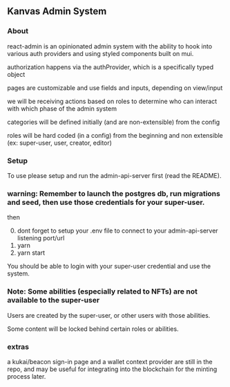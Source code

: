## Kanvas Admin System

### About

react-admin is an opinionated admin system with the ability to hook into various auth providers and using styled components built on mui.

authorization happens via the authProvider, which is a specifically typed object

pages are customizable and use fields and inputs, depending on view/input

we will be receiving actions based on roles to determine who can interact with which phase of the admin system

categories will be defined initially (and are non-extensible) from the config

roles will be hard coded (in a config) from the beginning and non extensible (ex: super-user, user, creator, editor)

### Setup

To use please setup and run the admin-api-server first (read the README).

### warning: Remember to launch the postgres db, run migrations and seed, then use those credentials for your super-user.

then

0. dont forget to setup your .env file to connect to your admin-api-server listening port/url
1. yarn
2. yarn start

You should be able to login with your super-user credential and use the system.

### Note: Some abilities (especially related to NFTs) are not available to the super-user

Users are created by the super-user, or other users with those abilities.

Some content will be locked behind certain roles or abilities.

### extras
a kukai/beacon sign-in page and a wallet context provider are still in the repo, and may be useful for integrating into the blockchain for the minting process later. 